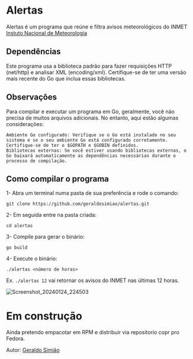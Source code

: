 # Alertas
Alertas é um programa que reúne e filtra avisos meteorológicos do INMET [Instuto Nacional de Meteorologia](https://alertas2.inmet.gov.br/)  

## Dependências
Este programa usa a biblioteca padrão para fazer requisições HTTP (net/http) e analisar XML (encoding/xml). Certifique-se de ter uma versão mais recente do Go que inclua essas bibliotecas.

## Observações
Para compilar e executar um programa em Go, geralmente, você não precisa de muitos arquivos adicionais. No entanto, aqui estão algumas considerações:

    Ambiente Go configurado: Verifique se o Go está instalado no seu sistema e se o seu ambiente Go está configurado corretamente. Certifique-se de ter o $GOPATH e $GOBIN definidos.
    Bibliotecas externas: Se você estiver usando bibliotecas externas, o Go baixará automaticamente as dependências necessárias durante o processo de compilação.

## Como compilar o programa
1- Abra um terminal numa pasta de sua preferência e rode o comando:

    git clone https://github.com/geraldosimiao/alertas.git

2- Em seguida entre na pasta criada:
    
    cd alertas
    
3- Compile para gerar o binário:

    go build

4- Execute o binário:

    ./alertas <número de horas>
Ex. ```./alertas 12``` vai retornar os avisos do INMET nas últimas 12 horas.

![Screenshot_20240124_224503](https://github.com/geraldosimiao/alertas/assets/72357821/880e85b0-41af-4f2e-86ac-e012909704a3)


# Em construção
Ainda pretendo empacotar em RPM e distribuir via repositorio copr pro Fedora.

Autor: [Geraldo Simião](https://fedoraproject.org/wiki/User:Geraldosimiao)

